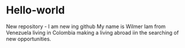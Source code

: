 # Hello-world
New repository - I am new ing github
My name is Wilmer Iam from Venezuela living in Colombia making a living abroad iin the searching of new opportunities.

